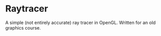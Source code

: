 # Raytracer
A simple (not entirely accurate) ray tracer in OpenGL. Written for an old graphics course.
